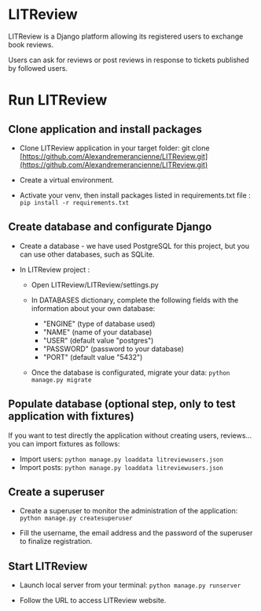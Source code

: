 # LITReview

LITReview is a Django platform allowing its registered users to exchange book reviews.

Users can ask for reviews or post reviews in response to tickets published by followed users.

# Run LITReview

## Clone application and install packages

* Clone LITReview application in your target folder:
git clone [https://github.com/Alexandremerancienne/LITReview.git](https://github.com/Alexandremerancienne/LITReview.git)

* Create a virtual environment.

* Activate your venv, then install packages listed in requirements.txt file : `pip install -r requirements.txt`

## Create database and configurate Django

* Create a database - we have used PostgreSQL for this project, but you can use other databases, such as SQLite.

* In LITReview project :

  * Open LITReview/LITReview/settings.py

  * In DATABASES dictionary, complete the following fields with the information about your own database:

    * "ENGINE" (type of database used)
    * "NAME" (name of your database)
    * "USER" (default value "postgres")
    * "PASSWORD" (password to your database)
    * "PORT" (default value "5432")

  * Once the database is configurated, migrate your data: `python manage.py migrate`

## Populate database (optional step, only to test application with fixtures)

If you want to test directly the application without creating users, reviews... you can import fixtures as follows:

* Import users: `python manage.py loaddata litreviewusers.json`
* Import posts: `python manage.py loaddata litreviewusers.json`

## Create a superuser 

* Create a superuser to monitor the administration of the application: `python manage.py createsuperuser`

* Fill the username, the email address and the password of the superuser to finalize registration.

## Start LITReview

* Launch local server from your terminal: `python manage.py runserver`

* Follow the URL to access LITReview website. 
